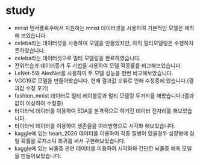 # study
* mnist 텐서플로우에서 지원하는 mnist 데이터셋을 사용하여 기본적인 모델은 제작해 보았습니다.
* celeba라는 데이터셋을 사용하여 모델을 만들었지만, 아직 멀티모델링은 수행하지 못하였습니다.
* celeba라는 데이터셋으로 멀티 모델링을 완료하였습니다.
* 전위학습과 데이터증가 두 기법을 사용하여 모델 적중률를 비교해보았습니다.
* LeNet-5와 AlexNet를 사용하여 두 모델 성능을 한번 비교해보았습니다.
* VGG19로 모델을 만들어봤습니다. 현재 결과값 오류로 인해 수정중에 있습니다.(결과값 수정 포기)
* fashion_mnist 데이터로 멀티 레이블링과 멀티 모델링 두가지를 해봤습니다.(결과값이 이상하여 수정중)
* 타이타닉 데이터를 이용하여 EDA를 본격적으로 하기전 데이터 전처리를 해보았습니다.
* 타이타닉 데이터를 이용하여 생존율을 여러방향으로 시각화 해보았습니다.
* kaggle에 있는 heart_2020 데이터를 이용하여 각종 질병이 있을경우 심장병에 걸릴 확률을 로지스틱 회귀를 써서 구현해보았습니다.
* kaggle에 있는 뇌졸증 관련 데이터를 이용하여 시각화와 간단한 뇌졸증 예측 모델을 만들어보았습니다.
